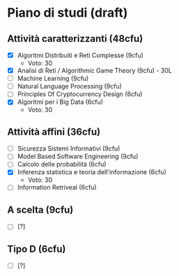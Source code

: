 # Piano di studi (draft)
## Attività caratterizzanti (48cfu)
- [x] Algoritmi Distribuiti e Reti Complesse (9cfu)
	- Voto: 30
- [x] Analisi di Reti / Algorithmic Game Theory (9cfu) - 30L
- [ ] Machine Learning (9cfu)
- [ ] Natural Language Processing (9cfu)
- [ ] Principles Of Cryptocurrency Design (6cfu)
- [x] Algoritmi per i Big Data (6cfu)
	- Voto: 30
## Attività affini (36cfu)
- [ ] Sicurezza Sistemi Informativi (9cfu)
- [ ] Model Based Software Engineering (9cfu)
- [ ] Calcolo delle probabilità (6cfu)
- [x] Inferenza statistica e teoria dell'informazione (6cfu)
	- Voto: 30
- [ ] Information Retriveal (6cfu)
## A scelta (9cfu)
- [ ] [?]
## Tipo D (6cfu)
- [ ] [?]
